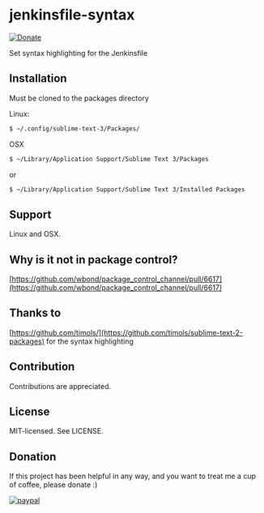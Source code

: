 jenkinsfile-syntax
======
[![Donate](https://img.shields.io/badge/Donate-PayPal-green.svg)](https://www.paypal.com/cgi-bin/webscr?cmd=_s-xclick&hosted_button_id=4JDQMB6MRJXQE&source=url)

Set syntax highlighting for the Jenkinsfile

Installation
------
Must be cloned to the packages directory

Linux:
```bash 
$ ~/.config/sublime-text-3/Packages/
```
OSX
```bash 
$ ~/Library/Application Support/Sublime Text 3/Packages
```
or
```bash 
$ ~/Library/Application Support/Sublime Text 3/Installed Packages
```

Support
------
Linux and OSX.

Why is it not in package control?
------
[https://github.com/wbond/package_control_channel/pull/6617](https://github.com/wbond/package_control_channel/pull/6617)

Thanks to
------
[https://github.com/timols/](https://github.com/timols/sublime-text-2-packages) for the syntax highlighting

Contribution
------
Contributions are appreciated.

License
------
MIT-licensed. See LICENSE.


## Donation
If this project has been helpful in any way, and you want to treat me a cup of coffee, please donate :)

[![paypal](https://www.paypalobjects.com/en_US/i/btn/btn_donateCC_LG.gif)](https://www.paypal.com/cgi-bin/webscr?cmd=_s-xclick&hosted_button_id=4JDQMB6MRJXQE&source=url)
